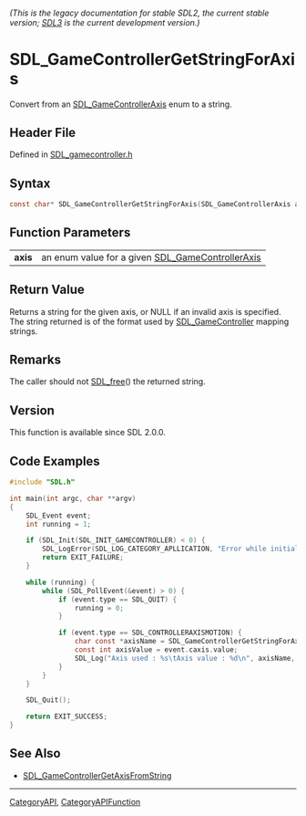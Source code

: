 ###### (This is the legacy documentation for stable SDL2, the current stable version; [SDL3](https://wiki.libsdl.org/SDL3/) is the current development version.)
# SDL_GameControllerGetStringForAxis

Convert from an [SDL_GameControllerAxis](SDL_GameControllerAxis) enum to a string.

## Header File

Defined in [SDL_gamecontroller.h](https://github.com/libsdl-org/SDL/blob/SDL2/include/SDL_gamecontroller.h)

## Syntax

```c
const char* SDL_GameControllerGetStringForAxis(SDL_GameControllerAxis axis);

```

## Function Parameters

|              |                                                                            |
| ------------ | -------------------------------------------------------------------------- |
| **axis**     | an enum value for a given [SDL_GameControllerAxis](SDL_GameControllerAxis) |

## Return Value

Returns a string for the given axis, or NULL if an invalid axis is
specified. The string returned is of the format used by
[SDL_GameController](SDL_GameController) mapping strings.

## Remarks

The caller should not [SDL_free](SDL_free)() the returned string.

## Version

This function is available since SDL 2.0.0.

## Code Examples

```c
#include "SDL.h"

int main(int argc, char **argv)
{
    SDL_Event event;
    int running = 1;

    if (SDL_Init(SDL_INIT_GAMECONTROLLER) < 0) {
        SDL_LogError(SDL_LOG_CATEGORY_APLLICATION, "Error while initializing SDL2 library : %s\n", SDL_GetError());
        return EXIT_FAILURE;
    }

    while (running) {
        while (SDL_PollEvent(&event) > 0) {
            if (event.type == SDL_QUIT) {
                running = 0;
            }

            if (event.type == SDL_CONTROLLERAXISMOTION) {
                char const *axisName = SDL_GameControllerGetStringForAxis((SDL_GameControllerAxis) event.caxis.axis);
                const int axisValue = event.caxis.value;
                SDL_Log("Axis used : %s\tAxis value : %d\n", axisName, axisValue);
            }
        }
    }

    SDL_Quit();

    return EXIT_SUCCESS;
}
```

## See Also

- [SDL_GameControllerGetAxisFromString](SDL_GameControllerGetAxisFromString)

----
[CategoryAPI](CategoryAPI), [CategoryAPIFunction](CategoryAPIFunction)

